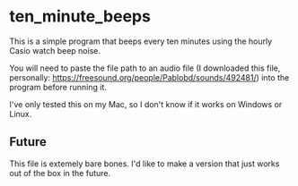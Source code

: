 # ten_minute_beeps
This is a simple program that beeps every ten minutes using the hourly Casio watch beep noise.

You will need to paste the file path to an audio file (I downloaded this file, personally: https://freesound.org/people/Pablobd/sounds/492481/) into the program before running it.

I've only tested this on my Mac, so I don't know if it works on Windows or Linux.

## Future

This file is extemely bare bones. I'd like to make a version that just works out of the box in the future.
